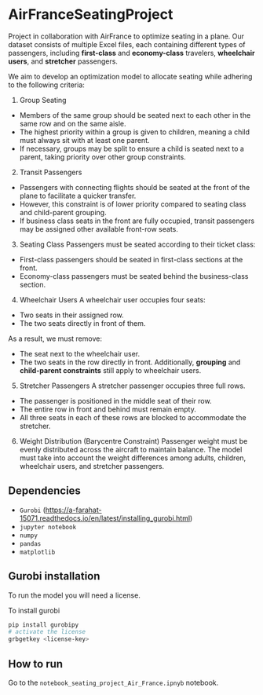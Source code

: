 # AirFranceSeatingProject
Project in collaboration with AirFrance to optimize seating in a plane.
Our dataset consists of multiple Excel files, each containing different types of passengers, including **first-class** and **economy-class** travelers, **wheelchair users**, and **stretcher** passengers.

We aim to develop an optimization model to allocate seating while adhering to the following criteria:

1. Group Seating
- Members of the same group should be seated next to each other in the same row and on the same aisle.
- The highest priority within a group is given to children, meaning a child must always sit with at least one parent.
- If necessary, groups may be split to ensure a child is seated next to a parent, taking priority over other group constraints.

2. Transit Passengers
- Passengers with connecting flights should be seated at the front of the plane to facilitate a quicker transfer.
- However, this constraint is of lower priority compared to seating class and child-parent grouping.
- If business class seats in the front are fully occupied, transit passengers may be assigned other available front-row seats.

3. Seating Class
Passengers must be seated according to their ticket class:
- First-class passengers should be seated in first-class sections at the front.
- Economy-class passengers must be seated behind the business-class section.

4. Wheelchair Users
A wheelchair user occupies four seats:
- Two seats in their assigned row.
- The two seats directly in front of them.

As a result, we must remove:
- The seat next to the wheelchair user.
- The two seats in the row directly in front.
Additionally, **grouping** and **child-parent constraints** still apply to wheelchair users.

5. Stretcher Passengers
A stretcher passenger occupies three full rows.
- The passenger is positioned in the middle seat of their row.
- The entire row in front and behind must remain empty.
- All three seats in each of these rows are blocked to accommodate the stretcher.

6. Weight Distribution (Barycentre Constraint)
Passenger weight must be evenly distributed across the aircraft to maintain balance.
The model must take into account the weight differences among adults, children, wheelchair users, and stretcher passengers.

## Dependencies
- `Gurobi` (https://a-farahat-15071.readthedocs.io/en/latest/installing_gurobi.html)
- `jupyter notebook`
- `numpy`
- `pandas`
- `matplotlib`

## Gurobi installation

To run the model you will need a license.

To install gurobi
```sh
pip install gurobipy
# activate the license
grbgetkey <license-key>
```

## How to run 
Go to the `notebook_seating_project_Air_France.ipnyb` notebook.


